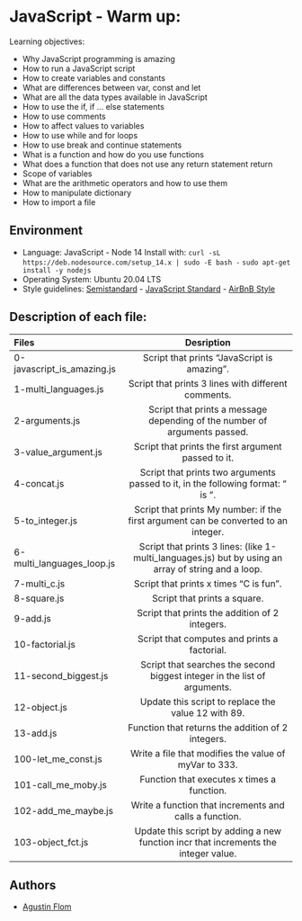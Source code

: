 # JavaScript - Warm up:

Learning objectives:

* Why JavaScript programming is amazing
* How to run a JavaScript script
* How to create variables and constants
* What are differences between var, const and let
* What are all the data types available in JavaScript
* How to use the if, if ... else statements
* How to use comments
* How to affect values to variables
* How to use while and for loops
* How to use break and continue statements
* What is a function and how do you use functions
* What does a function that does not use any return statement return
* Scope of variables
* What are the arithmetic operators and how to use them
* How to manipulate dictionary
* How to import a file

## Environment

* Language: JavaScript - Node 14
Install with:
```curl -sL https://deb.nodesource.com/setup_14.x | sudo -E bash -```
```sudo apt-get install -y nodejs```
* Operating System: Ubuntu 20.04 LTS
* Style guidelines: [Semistandard](https://github.com/standard/semistandard) - [JavaScript Standard](https://standardjs.com/rules.html) - [AirBnB Style](https://github.com/airbnb/javascript)

## Description of each file:

| Files          |Desription
|:----------------|:-------------------------------:|
| 0-javascript_is_amazing.js| Script that prints “JavaScript is amazing”.
| 1-multi_languages.js| Script that prints 3 lines with different comments.
| 2-arguments.js| Script that prints a message depending of the number of arguments passed.
| 3-value_argument.js| Script that prints the first argument passed to it.
| 4-concat.js| Script that prints two arguments passed to it, in the following format: “ is ”.
| 5-to_integer.js| Script that prints My number: <first argument converted in integer> if the first argument can be converted to an integer.
| 6-multi_languages_loop.js| Script that prints 3 lines: (like 1-multi_languages.js) but by using an array of string and a loop.
| 7-multi_c.js| Script that prints x times “C is fun”.
| 8-square.js| Script that prints a square.
| 9-add.js| Script that prints the addition of 2 integers.
| 10-factorial.js| Script that computes and prints a factorial.
| 11-second_biggest.js| Script that searches the second biggest integer in the list of arguments.
| 12-object.js| Update this script to replace the value 12 with 89.
| 13-add.js| Function that returns the addition of 2 integers.
| 100-let_me_const.js| Write a file that modifies the value of myVar to 333.
| 101-call_me_moby.js| Function that executes x times a function.
| 102-add_me_maybe.js| Write a function that increments and calls a function.
| 103-object_fct.js| Update this script by adding a new function incr that increments the integer value.

## Authors

* [Agustin Flom](https://github.com/agusfl)
